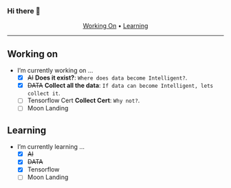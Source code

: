 ### Hi there 👋
<p align="center">
  <a href="#working-on">Working On</a> •
  <a href="#Learning">Learning</a>
</p>

---

## Working on
- I’m currently working on ...
  - [x] ~~AI~~ **Does it exist?**: `Where does data become Intelligent?`.
  - [x] ~~DATA~~ **Collect all the data**: `If data can become Intelligent, lets collect it`.
  - [ ] Tensorflow Cert **Collect Cert**: `Why not?`.
  - [ ] Moon Landing

## Learning
- I’m currently learning ...
  - [x] ~~AI~~
  - [x] ~~DATA~~
  - [x] Tensorflow
  - [ ] Moon Landing

<!--
**japrogramer/japrogramer** is a ✨ _special_ ✨ repository because its `README.md` (this file) appears on your GitHub profile.

Here are some ideas to get you started:

- 👯 I’m looking to collaborate on ...
- 🤔 I’m looking for help with ...
- 💬 Ask me about ...
- 📫 How to reach me: ...
- 😄 Pronouns: ...
- ⚡ Fun fact: ...
-->
